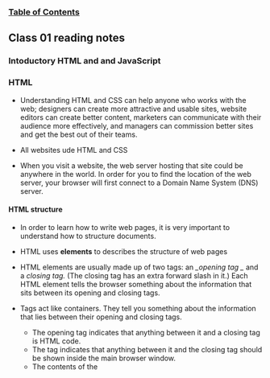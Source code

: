 
### [Table of Contents](https://wondwosentsige.github.io/code-201-reading-notes/Home)

## Class 01 reading notes

### Intoductory HTML and and JavaScript

### HTML

- Understanding HTML and CSS can help anyone who works with the web; designers can create more attractive and usable sites, website editors can create better content, marketers can communicate with their audience more effectively, and managers can commission better sites and get the best out of their teams.

- All websites ude HTML and CSS

- When you visit a website, the web server hosting that site could be anywhere in the world. In order for you to find the location of the web server, your browser will first connect to a Domain Name System (DNS) server.

#### HTML structure

- In order to learn how to write web pages, it is very important to understand how to structure documents.

- HTML uses __elements__ to describes the structure of web pages

- HTML elements are usually made up of two tags: an *_opening tag _* and a *_closing tag._* (The closing tag has an extra forward slash in it.) Each HTML element tells the browser something about the information that sits between its opening and closing tags.

- Tags act like containers. They tell you something about the information that lies between their opening and closing tags.

    - The opening <html> tag indicates that anything between it and a closing </html> tag is HTML code.
    - The <body> tag indicates that anything between it and the closing </body> tag should be shown inside the main browser window.
    - The contents of the <title> element are either shown in the top of the browser, above where you usually type in the URL of the page you want to visit, or on the tab for that page (if your browser uses tabs to allow youto view multiple pages at the same time).
    - Words between <h1> and </h1> are a main heading.
    - A paragraph of text appears between these <p> and </p> tags.

- Attributes provide additional information about the contents of an element. They appear on the opening tag of the element and are made up of two parts: a __name__ and a __value__, separated by an equals sign.

- In the example below, an attribute called *lang* is used to indicate the language used in this element. The value of this attribute on this page specifies it is in "US English".

    - &lt<p lang="en-us">Paragraph in English</p>

### Extra Markup

- Because there have been several versions of HTML, each web page should begin with a __DOCTYPE__ declaration to tell a browser which version of HTML the page is using (although browsers usually display the page even if it is not included).

- If you want to add a comment to your code that will not be visible in the user's browser, you can add the text between these characters:
    
    - <!-- comment goes here -->

- Every HTML element can carry the __id attribute__. *It is used to uniquely identify that element from other elements on the page.* Its value should start with a letter or an underscore (not a number or any other character). It is important that no two elements on the same page have the same value for their id attributes (otherwise the value is no longer unique).

- The id attribute is known as __a global attribute__ because it can be used on any element.

- Every HTML element can also carry __a class attribute__. *Sometimes, rather than uniquely identifying one element within a document, you will want a way to identify several elements as being different from the other elements on the page.* For example, you might have some paragraphs of text that contain information that is more important than others and want to distinguish these elements, or you might want to differentiate between links that point to other pages on your own site and links that point to external sites. To do this you can use the class attribute. Its value should describe the class it belongs to.

- By default, using these attributes does not affect the presentation of an element. It will only change their appearance if there is a CSS rule that indicates it should be displayed differently.

- Some elements will always appear to start on a new line in the browser window. These are known as __block level elements__. Examples of block elements are <h1>, <p>, <ul>, and <li>.

- Some elements will always appear to continue on the same line as their neighbouring elements. These are known as __inline elements__. Examples of inline elements are <a>, <b>, <em>, and <img>.

- The __<div>__ *element allows you to group a set of elements together in one block-level box*. For example, you might createa <div> element to contain all of the elements for the header of your site (the logo and the navigation), or you might create a <div> element to contain comments from visitors.

- In a browser, the contents of the <div> element will start on a new line, but other than this it will make no difference to the presentation of the page.

- Using an id or class attribute on the <div> element, however, means that you can create CSS style rules to indicate how much space the <div> element should occupy on the screen and change the appearance of all the elements contained within it. It can also make it easier to follow your code if you have used <div> elements to hold each section of the page.

- Since there may be several other elements inside a <div> element, it can be helpful to add a comment after the closing </div> tag.

- The __<span>__ *element acts like an inline equivalent of the <div> element*. It is used to either:
    1. Contain a section of text where there is no other suitable element to differentiate it from its surrounding text
    2. Contain a number of inline elements

- The most common reason why people use <span> elements is so that they can control the appearance of the content of these elements using CSS.

- You will usually see that a class or id attribute is used with <span> elements:

    - To explain the purpose of this <span> element
    - So that CSS styles can be applied to elements that have specific values for these attributes

- There are some characters that are used in and reserved by HTML code. (For example, the left and right angled brackets.)

- Therefore, if you want these characters to appear on your page you need to use what are termed __"escape" characters__ (*also known as escape codes or entity references*). For example, to write a left angled bracket, you can use either &lt; or &#60;. For an ampersand, you can use either &amp; or &#38;.

- You can visit the following website for a complete list of escape characters <a href="https://www.freeformatter.com/html-entities.html">Visit FREEFORMATTER.com!</a>

- 















[>> NEXT (class 02 reading)](https://wondwosentsige.github.io/code-201-reading-notes/class-02)


